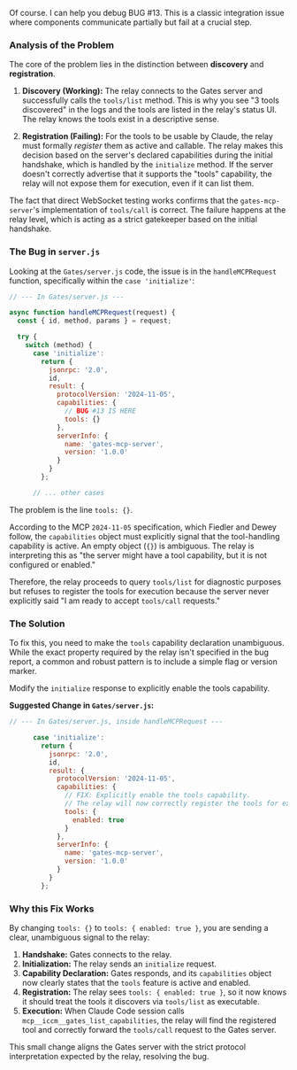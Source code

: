 Of course. I can help you debug BUG #13. This is a classic integration issue where components communicate partially but fail at a crucial step.

### Analysis of the Problem

The core of the problem lies in the distinction between **discovery** and **registration**.

1.  **Discovery (Working):** The relay connects to the Gates server and successfully calls the `tools/list` method. This is why you see "3 tools discovered" in the logs and the tools are listed in the relay's status UI. The relay knows the tools exist in a descriptive sense.

2.  **Registration (Failing):** For the tools to be usable by Claude, the relay must formally *register* them as active and callable. The relay makes this decision based on the server's declared capabilities during the initial handshake, which is handled by the `initialize` method. If the server doesn't correctly advertise that it supports the "tools" capability, the relay will not expose them for execution, even if it can list them.

The fact that direct WebSocket testing works confirms that the `gates-mcp-server`'s implementation of `tools/call` is correct. The failure happens at the relay level, which is acting as a strict gatekeeper based on the initial handshake.

### The Bug in `server.js`

Looking at the `Gates/server.js` code, the issue is in the `handleMCPRequest` function, specifically within the `case 'initialize'`:

```javascript
// --- In Gates/server.js ---

async function handleMCPRequest(request) {
  const { id, method, params } = request;

  try {
    switch (method) {
      case 'initialize':
        return {
          jsonrpc: '2.0',
          id,
          result: {
            protocolVersion: '2024-11-05',
            capabilities: {
              // BUG #13 IS HERE
              tools: {} 
            },
            serverInfo: {
              name: 'gates-mcp-server',
              version: '1.0.0'
            }
          }
        };

      // ... other cases
```

The problem is the line `tools: {}`.

According to the MCP `2024-11-05` specification, which Fiedler and Dewey follow, the `capabilities` object must explicitly signal that the tool-handling capability is active. An empty object (`{}`) is ambiguous. The relay is interpreting this as "the server might have a tool capability, but it is not configured or enabled."

Therefore, the relay proceeds to query `tools/list` for diagnostic purposes but refuses to register the tools for execution because the server never explicitly said "I am ready to accept `tools/call` requests."

### The Solution

To fix this, you need to make the `tools` capability declaration unambiguous. While the exact property required by the relay isn't specified in the bug report, a common and robust pattern is to include a simple flag or version marker.

Modify the `initialize` response to explicitly enable the tools capability.

**Suggested Change in `Gates/server.js`:**

```javascript
// --- In Gates/server.js, inside handleMCPRequest ---

      case 'initialize':
        return {
          jsonrpc: '2.0',
          id,
          result: {
            protocolVersion: '2024-11-05',
            capabilities: {
              // FIX: Explicitly enable the tools capability.
              // The relay will now correctly register the tools for execution.
              tools: { 
                enabled: true 
              }
            },
            serverInfo: {
              name: 'gates-mcp-server',
              version: '1.0.0'
            }
          }
        };
```

### Why this Fix Works

By changing `tools: {}` to `tools: { enabled: true }`, you are sending a clear, unambiguous signal to the relay:

1.  **Handshake:** Gates connects to the relay.
2.  **Initialization:** The relay sends an `initialize` request.
3.  **Capability Declaration:** Gates responds, and its `capabilities` object now clearly states that the `tools` feature is active and enabled.
4.  **Registration:** The relay sees `tools: { enabled: true }`, so it now knows it should treat the tools it discovers via `tools/list` as executable.
5.  **Execution:** When Claude Code session calls `mcp__iccm__gates_list_capabilities`, the relay will find the registered tool and correctly forward the `tools/call` request to the Gates server.

This small change aligns the Gates server with the strict protocol interpretation expected by the relay, resolving the bug.

